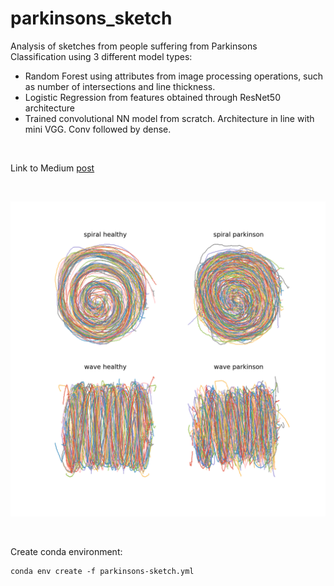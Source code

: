 # parkinsons_sketch
 Analysis of sketches from people suffering from Parkinsons <br>
 Classification using 3 different model types: <br>
 * Random Forest using attributes from image processing operations, such as number of intersections and line thickness.
 * Logistic Regression from features obtained through ResNet50 architecture
 * Trained convolutional NN model from scratch. Architecture in line with mini VGG. Conv followed by dense.
<br>

Link to Medium [post](https://medium.com/p/classifying-parkinsons-disease-through-image-analysis-2e7a152fafc9?source=email-c5eb85d3a614--writer.postDistributed&sk=e14a3373451cdf1399605017bf662c05)

<br>

![alloneplot](./images/all_one_plot.png)

<br>

Create conda environment: 
```
conda env create -f parkinsons-sketch.yml
```
